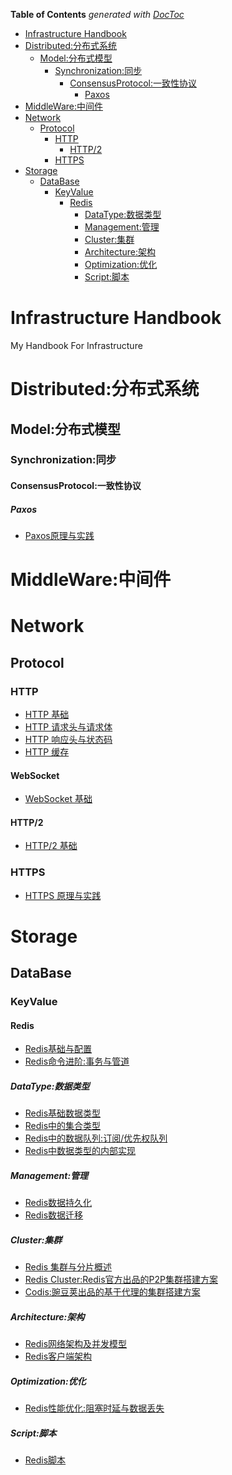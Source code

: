 <!-- START doctoc generated TOC please keep comment here to allow auto update -->
<!-- DON'T EDIT THIS SECTION, INSTEAD RE-RUN doctoc TO UPDATE -->
**Table of Contents**  *generated with [DocToc](https://github.com/thlorenz/doctoc)*

- [Infrastructure Handbook](#infrastructure-handbook)
- [Distributed:分布式系统](#distributed%E5%88%86%E5%B8%83%E5%BC%8F%E7%B3%BB%E7%BB%9F)
  - [Model:分布式模型](#model%E5%88%86%E5%B8%83%E5%BC%8F%E6%A8%A1%E5%9E%8B)
    - [Synchronization:同步](#synchronization%E5%90%8C%E6%AD%A5)
      - [ConsensusProtocol:一致性协议](#consensusprotocol%E4%B8%80%E8%87%B4%E6%80%A7%E5%8D%8F%E8%AE%AE)
        - [Paxos](#paxos)
- [MiddleWare:中间件](#middleware%E4%B8%AD%E9%97%B4%E4%BB%B6)
- [Network](#network)
  - [Protocol](#protocol)
    - [HTTP](#http)
      - [HTTP/2](#http2)
    - [HTTPS](#https)
- [Storage](#storage)
  - [DataBase](#database)
    - [KeyValue](#keyvalue)
      - [Redis](#redis)
        - [DataType:数据类型](#datatype%E6%95%B0%E6%8D%AE%E7%B1%BB%E5%9E%8B)
        - [Management:管理](#management%E7%AE%A1%E7%90%86)
        - [Cluster:集群](#cluster%E9%9B%86%E7%BE%A4)
        - [Architecture:架构](#architecture%E6%9E%B6%E6%9E%84)
        - [Optimization:优化](#optimization%E4%BC%98%E5%8C%96)
        - [Script:脚本](#script%E8%84%9A%E6%9C%AC)

<!-- END doctoc generated TOC please keep comment here to allow auto update -->


# Infrastructure Handbook
My Handbook For Infrastructure

# Distributed:分布式系统

## Model:分布式模型

### Synchronization:同步

#### ConsensusProtocol:一致性协议

##### Paxos

- [Paxos原理与实践](https://github.com/wxyyxc1992/infrastructure-handbook/blob/master/Distributed/Model/Synchronization/ConsensusProtocol/Paxos/paxos.md)

# MiddleWare:中间件

# Network

## Protocol

### HTTP

- [HTTP 基础](https://github.com/wxyyxc1992/infrastructure-handbook/blob/master/Network/Protocol/HTTP/http.md)
- [HTTP 请求头与请求体](https://github.com/wxyyxc1992/infrastructure-handbook/blob/master/Network/Protocol/HTTP/http-request.md)
- [HTTP 响应头与状态码](https://github.com/wxyyxc1992/infrastructure-handbook/blob/master/Network/Protocol/HTTP/http-response.md)
- [HTTP 缓存](https://github.com/wxyyxc1992/infrastructure-handbook/blob/master/Network/Protocol/HTTP/http-cache.md)

#### WebSocket

- [WebSocket 基础](https://github.com/wxyyxc1992/infrastructure-handbook/blob/master/Network/Protocol/WebSocket/WebSocket.md)

#### HTTP/2

- [HTTP/2 基础](https://github.com/wxyyxc1992/infrastructure-handbook/blob/master/Network/Protocol/HTTP2/HTTP2.md)

### HTTPS

- [HTTPS 原理与实践](https://github.com/wxyyxc1992/infrastructure-handbook/blob/master/Network/Protocol/HTTPS/HTTPS.md)


# Storage
## DataBase
### KeyValue
#### Redis
- [Redis基础与配置](https://github.com/wxyyxc1992/infrastructure-handbook/blob/master/Storage/DataBase/KeyValue/Redis/redis.md)
- [Redis命令进阶:事务与管道](https://github.com/wxyyxc1992/infrastructure-handbook/blob/master/Storage/DataBase/KeyValue/Redis/redis-advancedcommands.md)

##### DataType:数据类型
- [Redis基础数据类型](https://github.com/wxyyxc1992/infrastructure-handbook/blob/master/Storage/DataBase/KeyValue/Redis/DataType/redis-datatypes.md)
- [Redis中的集合类型](https://github.com/wxyyxc1992/infrastructure-handbook/blob/master/Storage/DataBase/KeyValue/Redis/DataType/redis-datatypes-collection.md)
- [Redis中的数据队列:订阅/优先权队列](https://github.com/wxyyxc1992/infrastructure-handbook/blob/master/Storage/DataBase/KeyValue/Redis/DataType/redis-messagequeue.md)
- [Redis中数据类型的内部实现]()

##### Management:管理
- [Redis数据持久化](https://github.com/wxyyxc1992/infrastructure-handbook/blob/master/Storage/DataBase/KeyValue/Redis/Management/redis-persistence.md)
- [Redis数据迁移](https://github.com/wxyyxc1992/infrastructure-handbook/blob/master/Storage/DataBase/KeyValue/Redis/Management/redis-migration.md)

##### Cluster:集群

- [Redis 集群与分片概述]()
- [Redis Cluster:Redis官方出品的P2P集群搭建方案]()
- [Codis:豌豆荚出品的基于代理的集群搭建方案]()

##### Architecture:架构

- [Redis网络架构及并发模型]()
- [Redis客户端架构]()

##### Optimization:优化
- [Redis性能优化:阻塞时延与数据丢失](https://github.com/wxyyxc1992/infrastructure-handbook/blob/master/Storage/DataBase/KeyValue/Redis/Optimization/redis-optimization.md)

##### Script:脚本
- [Redis脚本](https://github.com/wxyyxc1992/infrastructure-handbook/blob/master/Storage/DataBase/KeyValue/Redis/Script/redis-script.md)
